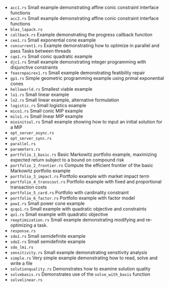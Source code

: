 - `acc1.rs` Small example demonstrating affine conic constraint interface functions
- `acc2.rs` Small example demonstrating affine conic constraint interface functions
- `blas_lapack.rs`
- `callback.rs` Example demonstrating the progress callback function
- `ceo1.rs` Small exponential cone example
- `concurrent1.rs` Example demonstrating how to optimize in parallel and pass Tasks between threads
- `cqo1.rs` Small conic quadratic example
- `djc1.rs` Small example demonstrating integer programming with disjunctive constraints
- `feasrepairex1.rs` Small example demonstrating featibility repair
- `gp1.rs` Simple geometric programming example using primal exponential cones
- `helloworld.rs` Smallest viable example
- `lo1.rs` Small linear example
- `lo2.rs` Small linear example, alternative formulation
- `logistic.rs` Small logistics example
- `mico1.rs` Small conic MIP example
- `milo1.rs` Small linear MIP example
- `mioinitsol.rs` Small example showing how to input an initial solution for a MIP
- `opt_server_async.rs`
- `opt_server_sync.rs`
- `parallel.rs`
- `parameters.rs`
- `portfolio_1_basic.rs` Basic Markowitz portfolio example, maximizing expected return subject to a bound on compound risk
- `portfolio_2_frontier.rs` Compute the efficient frontier of the basic Markowitz portfolio example
- `portfolio_3_impact.rs` Portfolio example with market impact term
- `portfolio_4_transcost.rs` Portfolio example with fixed and proportional transaction costs
- `portfolio_5_card.rs` Portfolio with cardinality constraint
- `portfolio_6_factor.rs` Portfolio example with factor model
- `pow1.rs` Small power cone example
- `qcqo1.rs` Small example with quadratic objective and constraints
- `qo1.rs` Small example with quadratic objective
- `reoptimization.rs` Small example demonstrating modifying and re-optimizing a task.
- `response.rs`
- `sdo1.rs` Small semidefinite example
- `sdo2.rs` Small semidefinite example
- `sdo_lmi.rs`
- `sensitivity.rs` Small example demonstrating sensitivity analysis
- `simple.rs` Very simple example demonstrating how to read, solve and write a file
- `solutionquality.rs` Demonstrates how to examine solution quality
- `solvebasis.rs` Demonstrates use of the `solve_with_basis` function
- `solvelinear.rs`
